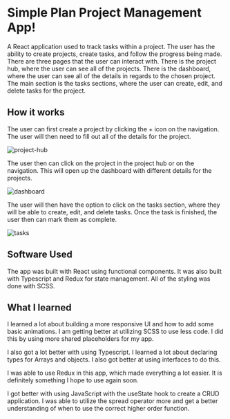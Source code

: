 # Simple Plan Project Management App!
 
A React application used to track tasks within a project. The user has the ability to create projects, create tasks, and follow the progress being made. There are three pages that the user can interact with. There is the project hub, where the user can see all of the projects. There is the dashboard, where the user can see all of the details in regards to the chosen project. The main section is the tasks sections, where the user can create, edit, and delete tasks for the project. 
 
## How it works
 
The user can first create a project by clicking the + icon on the navigation. The user will then need to fill out all of the details for the project. 

![project-hub](https://user-images.githubusercontent.com/89685937/159796690-d696d8a6-f8f0-4889-916f-f8d1066b5f7d.gif)
 
The user then can click on the project in the project hub or on the navigation. This will open up the dashboard with different details for the projects. 

![dashboard](https://user-images.githubusercontent.com/89685937/159798046-cbf29a4a-f3a4-449f-8354-6cb42ce7d1ce.gif)
 
The user will then have the option to click on the tasks section, where they will be able to create, edit, and delete tasks. Once the task is finished, the user then can mark them as complete. 

![tasks](https://user-images.githubusercontent.com/89685937/159799159-3822d749-6a4a-4243-aec5-018bc29a8092.gif)
 
## Software Used
 
The app was built with React using functional components. It was also built with Typescript and Redux for state management. All of the styling was done with SCSS.  
 
## What I learned
 
I learned a lot about building a more responsive UI and how to add some basic animations. I am getting better at utilizing SCSS to use less code. I did this by using more shared placeholders for my app. 
 
I also got a lot better with using Typescript. I learned a lot about declaring types for Arrays and objects. I also got better at using interfaces to do this. 
 
I was able to use Redux in this app, which made everything a lot easier. It is definitely something I hope to use again soon. 
 
I got better with using JavaScript with the useState hook to create a CRUD application. I was able to utilize the spread operator more and get a better understanding of when to use the correct higher order function. 
